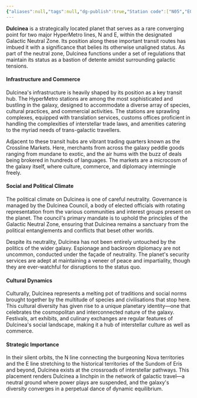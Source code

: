 ```yaml
---
{"aliases":null,"tags":null,"dg-publish":true,"Station code":["N05","E03"],"Universal Name":"","permalink":"/narrative/locations/worlds/dulcinea/","dgPassFrontmatter":true}
---
```


**Dulcinea** is a strategically located planet that serves as a rare converging point for two major HyperMetro lines, N and E, within the designated Galactic Neutral Zone. Its position along these important transit routes has imbued it with a significance that belies its otherwise unaligned status. As part of the neutral zone, Dulcinea functions under a set of regulations that maintain its status as a bastion of detente amidst surrounding galactic tensions.

#### Infrastructure and Commerce

Dulcinea's infrastructure is heavily shaped by its position as a key transit hub. The HyperMetro stations are among the most sophisticated and bustling in the galaxy, designed to accommodate a diverse array of species, cultural practices, and commercial activities. The stations are sprawling complexes, equipped with translation services, customs offices proficient in handling the complexities of interstellar trade laws, and amenities catering to the myriad needs of trans-galactic travellers.

Adjacent to these transit hubs are vibrant trading quarters known as the Crossline Markets. Here, merchants from across the galaxy peddle goods ranging from mundane to exotic, and the air hums with the buzz of deals being brokered in hundreds of languages. The markets are a microcosm of the galaxy itself, where culture, commerce, and diplomacy intermingle freely.

#### Social and Political Climate

The political climate on Dulcinea is one of careful neutrality. Governance is managed by the Dulcinea Council, a body of elected officials with rotating representation from the various communities and interest groups present on the planet. The council's primary mandate is to uphold the principles of the Galactic Neutral Zone, ensuring that Dulcinea remains a sanctuary from the political entanglements and conflicts that beset other worlds.

Despite its neutrality, Dulcinea has not been entirely untouched by the politics of the wider galaxy. Espionage and backroom diplomacy are not uncommon, conducted under the façade of neutrality. The planet's security services are adept at maintaining a veneer of peace and impartiality, though they are ever-watchful for disruptions to the status quo.

#### Cultural Dynamics

Culturally, Dulcinea represents a melting pot of traditions and social norms brought together by the multitude of species and civilisations that stop here. This cultural diversity has given rise to a unique planetary identity—one that celebrates the cosmopolitan and interconnected nature of the galaxy. Festivals, art exhibits, and culinary exchanges are regular features of Dulcinea's social landscape, making it a hub of interstellar culture as well as commerce.

#### Strategic Importance

In their silent orbits, the N line connecting the burgeoning Nova territories and the E line stretching to the historical territories of the Sundom of Eris and beyond, Dulcinea exists at the crossroads of interstellar pathways. This placement renders Dulcinea a linchpin in the network of galactic travel—a neutral ground where power plays are suspended, and the galaxy's diversity converges in a perpetual dance of dynamic equilibrium.